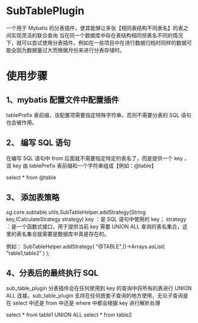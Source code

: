 # SubTablePlugin
  一个用于 Mybatis 的分表插件，使其能够让多张【相同表结构不同表名】的表之间实现灵活的联合查询
  当在同一个数据库中存在表结构相同但表名不同的情况下，就可以尝试使用分表插件。例如在一些项目中在进行数据归档时同样的数据可能会因为数据量过大而根据月份来进行分表存储时。
  
# 使用步骤
## 1、mybatis 配置文件中配置插件

<plugins>
    <plugin interceptor="wenjin.subtable.core.SubTabelPlugin">
        <property name="tablePrefix" value="@"/>
    </plugin>
</plugins>
tablePrefix 表前缀，该配置项需要指定特殊字符串，否则不需要分表的 SQL 语句也会被作用。

## 2、 编写 SQL 语句
  在编写 SQL 语句中 from 后面就不需要指定特定的表名了，而是提供一个 key ，该 key 由 tablePrefix 表前缀和一个字符串组成【例如：@table】
 
 select * from @table
 
## 3、 添加表策略
  sg.core.subtable.utils.SubTableHelper.addStrategy(String key,ICalculateStrategy strategy)
  key ：是 SQL 语句中使用的 key；
  strategy ：是一个函数式接口，用于提供当前 key 需要 UNION ALL 查询的表名集合，这里的表名集合就需要是数据库中真是存在的。
  
  例如：
  SubTableHelper.addStrategy( "@TABLE",()->Arrays.asList( "table1,table2" ) );
  
## 4、分表后的最终执行 SQL
  sub_table_plugin 分表插件会在任何使用到 key 的查询中将所有的表进行 UNION ALL 连接。sub_table_plugin 支持在任何嵌套子查询的地方使用，无论子查询是在 select 中还是 from 中还是 where 中都会根据 key 进行解析处理
  
  select * from table1 
  UNION ALL 
  select * from table2
